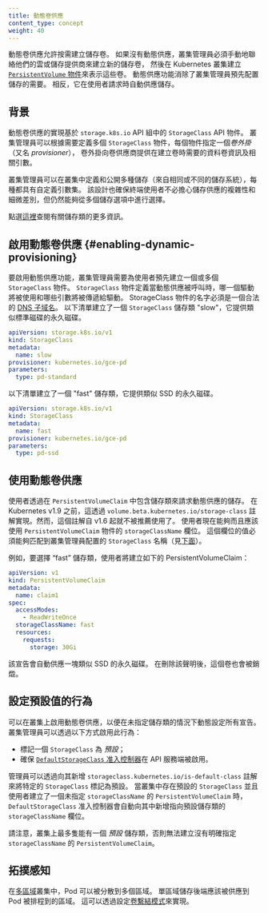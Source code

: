 ```yaml
---
title: 動態卷供應
content_type: concept
weight: 40
---
```

<!--
title: Dynamic Volume Provisioning
content_type: concept
weight: 40
-->

<!-- overview -->

<!--
Dynamic volume provisioning allows storage volumes to be created on-demand.
Without dynamic provisioning, cluster administrators have to manually make
calls to their cloud or storage provider to create new storage volumes, and
then create [`PersistentVolume` objects](/docs/concepts/storage/persistent-volumes/)
to represent them in Kubernetes. The dynamic provisioning feature eliminates
the need for cluster administrators to pre-provision storage. Instead, it
automatically provisions storage when it is requested by users.
-->
動態卷供應允許按需建立儲存卷。
如果沒有動態供應，叢集管理員必須手動地聯絡他們的雲或儲存提供商來建立新的儲存卷，
然後在 Kubernetes 叢集建立
[`PersistentVolume` 物件](/zh-cn/docs/concepts/storage/persistent-volumes/)來表示這些卷。
動態供應功能消除了叢集管理員預先配置儲存的需要。 相反，它在使用者請求時自動供應儲存。

<!-- body -->

<!--
## Background
-->
## 背景

<!--
The implementation of dynamic volume provisioning is based on the API object `StorageClass`
from the API group `storage.k8s.io`. A cluster administrator can define as many
`StorageClass` objects as needed, each specifying a *volume plugin* (aka
*provisioner*) that provisions a volume and the set of parameters to pass to
that provisioner when provisioning.
-->
動態卷供應的實現基於 `storage.k8s.io` API 組中的 `StorageClass` API 物件。
叢集管理員可以根據需要定義多個 `StorageClass` 物件，每個物件指定一個*卷外掛*（又名 *provisioner*），
卷外掛向卷供應商提供在建立卷時需要的資料卷資訊及相關引數。

<!--
A cluster administrator can define and expose multiple flavors of storage (from
the same or different storage systems) within a cluster, each with a custom set
of parameters. This design also ensures that end users don't have to worry
about the complexity and nuances of how storage is provisioned, but still
have the ability to select from multiple storage options.
-->
叢集管理員可以在叢集中定義和公開多種儲存（來自相同或不同的儲存系統），每種都具有自定義引數集。
該設計也確保終端使用者不必擔心儲存供應的複雜性和細微差別，但仍然能夠從多個儲存選項中進行選擇。

<!--
More information on storage classes can be found
[here](/docs/concepts/storage/storage-classes/).
-->
點選[這裡](/zh-cn/docs/concepts/storage/storage-classes/)查閱有關儲存類的更多資訊。

<!--
## Enabling Dynamic Provisioning
-->
## 啟用動態卷供應  {#enabling-dynamic-provisioning}

<!--
To enable dynamic provisioning, a cluster administrator needs to pre-create
one or more StorageClass objects for users.
StorageClass objects define which provisioner should be used and what parameters
should be passed to that provisioner when dynamic provisioning is invoked.
The name of a StorageClass object must be a valid
[DNS subdomain name](/docs/concepts/overview/working-with-objects/names#dns-subdomain-names).

The following manifest creates a storage class "slow" which provisions standard
disk-like persistent disks.
-->
要啟用動態供應功能，叢集管理員需要為使用者預先建立一個或多個 `StorageClass` 物件。
`StorageClass` 物件定義當動態供應被呼叫時，哪一個驅動將被使用和哪些引數將被傳遞給驅動。
StorageClass 物件的名字必須是一個合法的 [DNS 子域名](/zh-cn/docs/concepts/overview/working-with-objects/names#dns-subdomain-names)。
以下清單建立了一個 `StorageClass` 儲存類 "slow"，它提供類似標準磁碟的永久磁碟。

```yaml
apiVersion: storage.k8s.io/v1
kind: StorageClass
metadata:
  name: slow
provisioner: kubernetes.io/gce-pd
parameters:
  type: pd-standard
```

<!--
The following manifest creates a storage class "fast" which provisions
SSD-like persistent disks.
-->
以下清單建立了一個 "fast" 儲存類，它提供類似 SSD 的永久磁碟。

```yaml
apiVersion: storage.k8s.io/v1
kind: StorageClass
metadata:
  name: fast
provisioner: kubernetes.io/gce-pd
parameters:
  type: pd-ssd
```

<!--
## Using Dynamic Provisioning
-->
## 使用動態卷供應

<!--
Users request dynamically provisioned storage by including a storage class in
their `PersistentVolumeClaim`. Before Kubernetes v1.6, this was done via the
`volume.beta.kubernetes.io/storage-class` annotation. However, this annotation
is deprecated since v1.9. Users now can and should instead use the
`storageClassName` field of the `PersistentVolumeClaim` object. The value of
this field must match the name of a `StorageClass` configured by the
administrator (see [below](#enabling-dynamic-provisioning)).
-->
使用者透過在 `PersistentVolumeClaim` 中包含儲存類來請求動態供應的儲存。
在 Kubernetes v1.9 之前，這透過 `volume.beta.kubernetes.io/storage-class` 註解實現。然而，這個註解自 v1.6 起就不被推薦使用了。
使用者現在能夠而且應該使用 `PersistentVolumeClaim` 物件的 `storageClassName` 欄位。
這個欄位的值必須能夠匹配到叢集管理員配置的 `StorageClass` 名稱（見[下面](#enabling-dynamic-provisioning)）。

<!--
To select the "fast" storage class, for example, a user would create the
following PersistentVolumeClaim:
-->
例如，要選擇 “fast” 儲存類，使用者將建立如下的 PersistentVolumeClaim：

```yaml
apiVersion: v1
kind: PersistentVolumeClaim
metadata:
  name: claim1
spec:
  accessModes:
    - ReadWriteOnce
  storageClassName: fast
  resources:
    requests:
      storage: 30Gi
```

<!--
This claim results in an SSD-like Persistent Disk being automatically
provisioned. When the claim is deleted, the volume is destroyed.
-->
該宣告會自動供應一塊類似 SSD 的永久磁碟。
在刪除該聲明後，這個卷也會被銷燬。

<!--
## Defaulting Behavior
-->
## 設定預設值的行為

<!--
Dynamic provisioning can be enabled on a cluster such that all claims are
dynamically provisioned if no storage class is specified. A cluster administrator
can enable this behavior by:
-->
可以在叢集上啟用動態卷供應，以便在未指定儲存類的情況下動態設定所有宣告。
叢集管理員可以透過以下方式啟用此行為：

<!--
- Marking one `StorageClass` object as *default*;
- Making sure that the [`DefaultStorageClass` admission controller](/docs/reference/access-authn-authz/admission-controllers/#defaultstorageclass)
  is enabled on the API server.
-->
- 標記一個 `StorageClass` 為 *預設*；
- 確保 [`DefaultStorageClass` 准入控制器](/zh-cn/docs/reference/access-authn-authz/admission-controllers/#defaultstorageclass)在 API 服務端被啟用。

<!--
An administrator can mark a specific `StorageClass` as default by adding the
`storageclass.kubernetes.io/is-default-class` annotation to it.
When a default `StorageClass` exists in a cluster and a user creates a
`PersistentVolumeClaim` with `storageClassName` unspecified, the
`DefaultStorageClass` admission controller automatically adds the
`storageClassName` field pointing to the default storage class.
-->
管理員可以透過向其新增 `storageclass.kubernetes.io/is-default-class` 註解來將特定的 `StorageClass` 標記為預設。
當叢集中存在預設的 `StorageClass` 並且使用者建立了一個未指定 `storageClassName` 的 `PersistentVolumeClaim` 時，
`DefaultStorageClass` 准入控制器會自動向其中新增指向預設儲存類的 `storageClassName` 欄位。

<!--
Note that there can be at most one *default* storage class on a cluster, or
a `PersistentVolumeClaim` without `storageClassName` explicitly specified cannot
be created.
-->
請注意，叢集上最多隻能有一個 *預設* 儲存類，否則無法建立沒有明確指定
`storageClassName` 的 `PersistentVolumeClaim`。

<!--
## Topology Awareness
-->
## 拓撲感知

<!--
In [Multi-Zone](/docs/setup/multiple-zones) clusters, Pods can be spread across
Zones in a Region. Single-Zone storage backends should be provisioned in the Zones where
Pods are scheduled. This can be accomplished by setting the [Volume Binding
Mode](/docs/concepts/storage/storage-classes/#volume-binding-mode).
-->
在[多區域](/zh-cn/docs/setup/best-practices/multiple-zones/)叢集中，Pod 可以被分散到多個區域。
單區域儲存後端應該被供應到 Pod 被排程到的區域。
這可以透過設定[卷繫結模式](/zh-cn/docs/concepts/storage/storage-classes/#volume-binding-mode)來實現。

